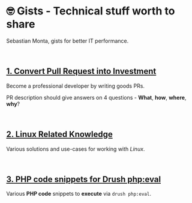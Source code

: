 # 🤓 Gists - Technical stuff worth to share

Sebastian Monta, gists for better IT performance.

&nbsp; &nbsp;

## [**1. Convert Pull Request into Investment**](01.convert-pull-requests-into-envestment.md)

Become a professional developer by writing goods PRs.

PR description should give answers on 4 questions - **What**, **how**, **where**, **why**?

&nbsp; &nbsp;

## [**2. Linux Related Knowledge**](02.linux-related-nowledge.md)

Various solutions and use-cases for working with *Linux*.

&nbsp; &nbsp;

## [**3. PHP code snippets for Drush php:eval**](03.drush-php-eval-code-snippets.md)

Various **PHP code** snippets to **execute** via `drush php:eval`.
